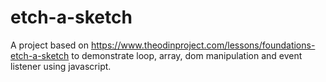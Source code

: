 # etch-a-sketch
A project based on https://www.theodinproject.com/lessons/foundations-etch-a-sketch to demonstrate loop, array, dom manipulation and event listener using javascript.

